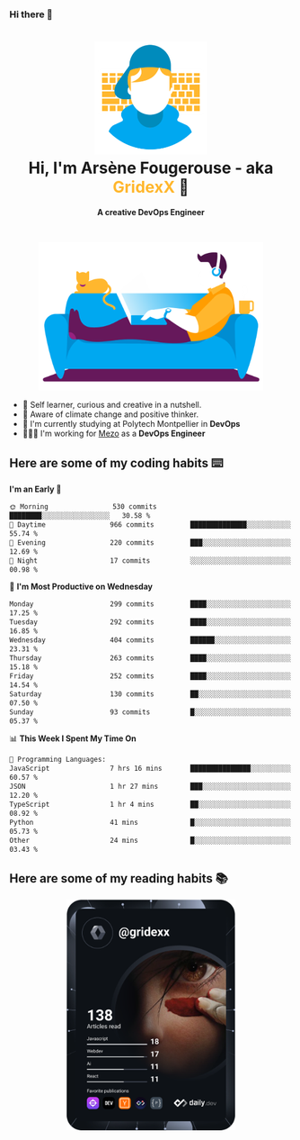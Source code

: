 ### Hi there 👋

<!--
**GridexX/gridexx** is a ✨ _special_ ✨ repository because its `README.md` (this file) appears on your GitHub profile.

Here are some ideas to get you started:

- 🔭 I’m currently working on ...
- 🌱 I’m currently learning ...
- 👯 I’m looking to collaborate on ...
- 🤔 I’m looking for help with ...
- 💬 Ask me about ...
- 📫 How to reach me: ...
- 😄 Pronouns: ...
- ⚡ Fun fact: ...
-->


<!-- Header -->
<h1 align="center">
  <img src="./images/user_profile.png" width="200">
  <br>
  Hi, I'm Arsène Fougerouse - aka <span style="color:#ffb72e">GridexX</span> 👋
</h1>


<p align="center">
  <b>A creative DevOps Engineer </b>
</p>
<br/>
<p align="center">
  <img src="./images/man_couch.png" width="400">
</p>

- 🎨 Self learner, curious and creative in a nutshell. 
- 🌱 Aware of climate change and positive thinker.
- 📕 I'm currently studying at Polytech Montpellier in **DevOps**
- 👨🏻‍💻 I'm working for [Mezo](https://meso-lr.umontpellier.fr/) as a **DevOps Engineer**


## Here are some of my coding habits ⌨️

<!-- Add a section about tech and Ops stack
  Like this one : https://github.com/Xanthus58#-tech-stack
-->
<!--START_SECTION:waka-->
**I'm an Early 🐤** 

```text
🌞 Morning                530 commits         ████████░░░░░░░░░░░░░░░░░   30.58 % 
🌆 Daytime                966 commits         ██████████████░░░░░░░░░░░   55.74 % 
🌃 Evening                220 commits         ███░░░░░░░░░░░░░░░░░░░░░░   12.69 % 
🌙 Night                  17 commits          ░░░░░░░░░░░░░░░░░░░░░░░░░   00.98 % 
```
📅 **I'm Most Productive on Wednesday** 

```text
Monday                   299 commits         ████░░░░░░░░░░░░░░░░░░░░░   17.25 % 
Tuesday                  292 commits         ████░░░░░░░░░░░░░░░░░░░░░   16.85 % 
Wednesday                404 commits         ██████░░░░░░░░░░░░░░░░░░░   23.31 % 
Thursday                 263 commits         ████░░░░░░░░░░░░░░░░░░░░░   15.18 % 
Friday                   252 commits         ████░░░░░░░░░░░░░░░░░░░░░   14.54 % 
Saturday                 130 commits         ██░░░░░░░░░░░░░░░░░░░░░░░   07.50 % 
Sunday                   93 commits          █░░░░░░░░░░░░░░░░░░░░░░░░   05.37 % 
```


📊 **This Week I Spent My Time On** 

```text
💬 Programming Languages: 
JavaScript               7 hrs 16 mins       ███████████████░░░░░░░░░░   60.57 % 
JSON                     1 hr 27 mins        ███░░░░░░░░░░░░░░░░░░░░░░   12.20 % 
TypeScript               1 hr 4 mins         ██░░░░░░░░░░░░░░░░░░░░░░░   08.92 % 
Python                   41 mins             █░░░░░░░░░░░░░░░░░░░░░░░░   05.73 % 
Other                    24 mins             █░░░░░░░░░░░░░░░░░░░░░░░░   03.43 % 
```


<!--END_SECTION:waka-->

## Here are some of my reading habits 📚
<div  align="center">
  <img src="./images/devcard.svg" width="300">
</div>
